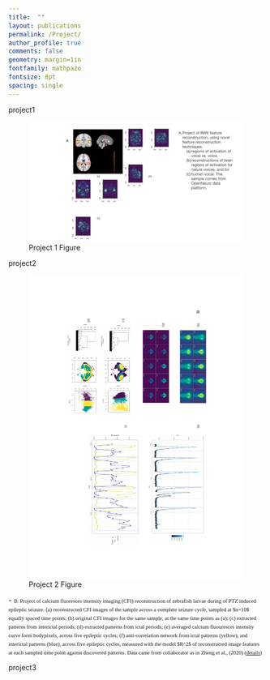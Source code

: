 ```yaml
---
title:  ""
layout: publications
permalink: /Project/
author_profile: true
comments: false
geometry: margin=1in
fontfamily: mathpazo
fontsize: 8pt
spacing: single
---
```



<p> project1 </p>
<figure>
  <img src="/assets/images/yy/projects.001.png" alt="Project 1 Image" style="max-width:100%;height:auto;">
  <figcaption>Project 1 Figure</figcaption>
</figure>

<p> project2 </p>
<figure>
  <img src="/assets/images/yy/3.pdf" alt="Project 2 Image" style="max-width:100%;height:auto;">
  <figcaption>Project 2 Figure</figcaption>
</figure>
- <span style="font-family:Times New Roman; font-size:0.75em;"> B. Project of calcium fluoresces intensity imaging (CFI) reconstruction of zebrafish larvae during of PTZ induced epileptic seizure. 
(a) reconstructed CFI images of the sample across a complete seizure cycle, sampled at $n=10$ equally spaced time points; (b) original CFI images for the same sample, at the same time points as (a); (c) extracted patterns from interictal periods; (d) extracted patterns from ictal periods; (e) averaged calcium fluouresces intensity curve form bodypixels, across five epileptic cycles; (f) anti-correlation network from ictal patterns (yellow), and interictal patterns (blue), across five epileptic cycles, measured with the model $R^2$ of reconstructed image features at each sampled time point against discovered patterns. Data came from collaborator as in Zheng et al., (2020) (<a href="https://pubmed.ncbi.nlm.nih.gov/30676975/">details</a>)
 </span>

<p> project3 </p>




